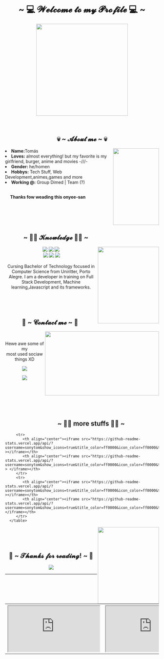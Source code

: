 <body>
<h1 align="center">~ 💻 𝓦𝓮𝓵𝓬𝓸𝓶𝓮 𝓽𝓸 𝓶𝔂 𝓟𝓻𝓸𝓯𝓲𝓵𝓮 💻 ~</h1>

<div align="center">
<img src="https://c.tenor.com/P_06QXKyV5AAAAAC/marvel-deadpool.gif" height="300" width="300" >
</div>
<br><br>
<div>

<h2 align="center"> 💀 ~ 𝓐𝓫𝓸𝓾𝓽 𝓶𝓮 ~ 💀 </h2>
<img src="https://c.tenor.com/IqpFZ5YdmTIAAAAC/escanor-sacred-axe-rhitto.gif" align="right" height="250" width="150">
<li>
<b>Name:</b>Tomás</li>
<li>
<b>Loves:</b> almost everything! but my favorite is my girlfriend, burger, anime and movies -///-
</li>
<li>
<b>Gender:</b> he/homen
</li>
<li>
<b>Hobbys:</b> Tech Stuff, Web Development,animes,games and more
</li>
<li>
<b>Working @:</b> Group Dimed | Team (?)
</li>
<br>
<p><b>     Thanks fow weading this onyee-san<br></b></p>
</div>
<br><br>
<div>
<br><br>
<h2 align="left">            ~ 👨‍💻 𝓚𝓷𝓸𝔀𝓵𝓮𝓭𝓰𝓮 👨‍💻 ~</h2>
<p>
<img src="https://c.tenor.com/cUDKyJkDr6kAAAAd/iron-man-iron-man-hammer.gif" align="right" height="250" width="200">
</div>
<div>
<p align="center"><img src="https://img.shields.io/badge/java%20-%2343853D.svg?&style=for-the-badge&logo=java&logoColor=white"/> <img src="https://img.shields.io/badge/html5%20-%23E34F26.svg?&style=for-the-badge&logo=html5&logoColor=white"/> <img src="https://img.shields.io/badge/css3%20-%231572B6.svg?&style=for-the-badge&logo=css3&logoColor=white"/><br>
 <img src="https://img.shields.io/badge/php%20-%231572B6.svg?&style=for-the-badge&logo=php&logoColor=white"/> <img src="https://img.shields.io/badge/android%20-%23323330.svg?&style=for-the-badge&logo=android&logoColor=%23F7DF1E"/> <img src="https://img.shields.io/badge/gitkraken%20-%23F05033.svg?&style=for-the-badge&logo=git&logoColor=white"/> <br><br>
Cursing Bachelor of Technology focused in Computer Science from Uniritter, Porto Alegre. I am a developer in training on Full Stack Development, Machine learning,Javascript and its frameworks.
</p>
<br>
<br>
<br>
<h2 align="left">           📝 ~ 𝓒𝓸𝓷𝓽𝓪𝓬𝓽 𝓶𝓮 ~ 📝</h2>
<img src="https://c.tenor.com/ZS0AXy6JUa4AAAAC/fairy-tail-smiling.gif" align="right" width="373.5px" height="208.5px">
<br>
<p align="center">Hewe awe some of my <br>
most used sociaw things XD</p>
<p align="center"></a> <a href="https://discord.gg/gfPu2sMbJD" target="_blank"><img src="https://img.shields.io/badge/tomfich%20-%237289DA.svg?&style=for-the-badge&logo=discord&logoColor=white"/></a></p>
 <p align="center"><a href="https://www.instagram.com/tomfichtnerr/" target="_blank"><img src="https://img.shields.io/badge/@tomfich%20-%239146FF.svg?&style=for-the-badge&logo=instagram&logoColor=white"/></a></p>
</div>
<br>
<br>
<br>

<div>
<br><br>
<h2 align="center">            ~ 👨‍💻 more stuffs 👨‍💻 ~</h2>

<table border = "0" height="250" width="200" >
         <tr>
            <th align="center"><iframe src="https://github-readme-stats.vercel.app/api/?username=sonytom&show_icons=true&title_color=ff0000&icon_color=ff0000&text_color=ff0000&bg_color=000000"  ></iframe></th>
            <th align="center"><iframe src="https://github-readme-stats.vercel.app/api/?username=sonytom&show_icons=true&title_color=ff0000&icon_color=ff0000&text_color=ff0000&bg_color=000000" ></iframe></th>
         </tr>
         
         <tr>
            <th align="center"><iframe src="https://github-readme-stats.vercel.app/api/?username=sonytom&show_icons=true&title_color=ff0000&icon_color=ff0000&text_color=ff0000&bg_color=000000" ></iframe></th>
            <th align="center"><iframe src="https://github-readme-stats.vercel.app/api/?username=sonytom&show_icons=true&title_color=ff0000&icon_color=ff0000&text_color=ff0000&bg_color=000000" > </iframe></th>
         </tr>
		 <tr>
            <th align="center"><iframe src="https://github-readme-stats.vercel.app/api/?username=sonytom&show_icons=true&title_color=ff0000&icon_color=ff0000&text_color=ff0000&bg_color=000000" ></iframe></th>
            <th align="center"><iframe src="https://github-readme-stats.vercel.app/api/?username=sonytom&show_icons=true&title_color=ff0000&icon_color=ff0000&text_color=ff0000&bg_color=000000"> </iframe></th>
         </tr>
      </table>


<img src="https://c.tenor.com/cUDKyJkDr6kAAAAd/iron-man-iron-man-hammer.gif" align="right" height="250" width="200">
</div>

<!-- <div>
<p align="center"><img src="https://img.shields.io/badge/java%20-%2343853D.svg?&style=for-the-badge&logo=java&logoColor=white"/> <img src="https://img.shields.io/badge/html5%20-%23E34F26.svg?&style=for-the-badge&logo=html5&logoColor=white"/> <img src="https://img.shields.io/badge/css3%20-%231572B6.svg?&style=for-the-badge&logo=css3&logoColor=white"/><br>
 <img src="https://img.shields.io/badge/php%20-%231572B6.svg?&style=for-the-badge&logo=php&logoColor=white"/> <img src="https://img.shields.io/badge/android%20-%23323330.svg?&style=for-the-badge&logo=android&logoColor=%23F7DF1E"/> <img src="https://img.shields.io/badge/gitkraken%20-%23F05033.svg?&style=for-the-badge&logo=git&logoColor=white"/> <br><br>
Cursing Bachelor of Technology focused in Computer Science from Uniritter, Porto Alegre. I am a developer in training on Full Stack Development, Machine learning,Javascript and its frameworks.
</p>
<br>
<br>
<br>
<h2 align="left">           📝 ~ 𝓒𝓸𝓷𝓽𝓪𝓬𝓽 𝓶𝓮 ~ 📝</h2>
<img src="https://c.tenor.com/ZS0AXy6JUa4AAAAC/fairy-tail-smiling.gif" align="right" width="373.5px" height="208.5px">
<br>
<p align="center">Hewe awe some of my <br>
most used sociaw things XD</p>
<p align="center"></a> <a href="https://discord.gg/gfPu2sMbJD" target="_blank"><img src="https://img.shields.io/badge/tomfich%20-%237289DA.svg?&style=for-the-badge&logo=discord&logoColor=white"/></a></p>
 <p align="center"><a href="https://www.instagram.com/tomfichtnerr/" target="_blank"><img src="https://img.shields.io/badge/@tomfich%20-%239146FF.svg?&style=for-the-badge&logo=instagram&logoColor=white"/></a></p>
</div>
-->


<div>
<br>
<br>
<br>
<h2 align="center">💖 ~ 𝓣𝓱𝓪𝓷𝓴𝓼 𝓯𝓸𝓻 𝓻𝓮𝓪𝓭𝓲𝓷𝓰! ~ 💖</h2>
<div align="center">
<img src="https://c.tenor.com/CnJdWGkM66QAAAAC/jax-teller.gif">
</div>
<hr>
</div>

</body>

